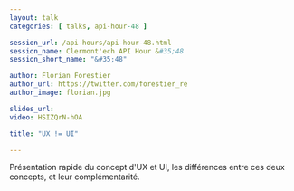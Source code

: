 ```yaml
---
layout: talk
categories: [ talks, api-hour-48 ]

session_url: /api-hours/api-hour-48.html
session_name: Clermont'ech API Hour &#35;48
session_short_name: "&#35;48"

author: Florian Forestier
author_url: https://twitter.com/forestier_re
author_image: florian.jpg

slides_url:
video: HSIZQrN-hOA

title: "UX != UI"

---
```


Présentation rapide du concept d'UX et UI, les différences entre ces deux concepts, et leur complémentarité.
